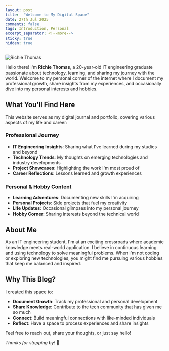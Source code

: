 ```yaml
---
layout: post
title:  "Welcome to My Digital Space"
date: 27th Jul 2025
comments: false
tags: Introduction, Personal
excerpt_separator: <!--more-->
sticky: true
hidden: true
---
```

![Richie Thomas](/blog/assests/images/richie.png)

Hello there! I'm **Richie Thomas**, a 20-year-old IT engineering graduate passionate about technology, learning, and sharing my journey with the world. Welcome to my personal corner of the internet where I document my professional growth, share insights from my experiences, and occasionally dive into my personal interests and hobbies.

<!--more-->
## What You'll Find Here

This website serves as my digital journal and portfolio, covering various aspects of my life and career:

### Professional Journey
- **IT Engineering Insights**: Sharing what I've learned during my studies and beyond
- **Technology Trends**: My thoughts on emerging technologies and industry developments
- **Project Showcases**: Highlighting the work I'm most proud of
- **Career Reflections**: Lessons learned and growth experiences

### Personal & Hobby Content
- **Learning Adventures**: Documenting new skills I'm acquiring
- **Personal Projects**: Side projects that fuel my creativity
- **Life Updates**: Occasional glimpses into my personal journey
- **Hobby Corner**: Sharing interests beyond the technical world

## About Me

As an IT engineering student, I'm at an exciting crossroads where academic knowledge meets real-world application. I believe in continuous learning and using technology to solve meaningful problems. When I'm not coding or exploring new technologies, you might find me pursuing various hobbies that keep me balanced and inspired.

## Why This Blog?

I created this space to:
- **Document Growth**: Track my professional and personal development
- **Share Knowledge**: Contribute to the tech community that has given me so much
- **Connect**: Build meaningful connections with like-minded individuals
- **Reflect**: Have a space to process experiences and share insights

Feel free to reach out, share your thoughts, or just say hello!

*Thanks for stopping by!* 🚀

